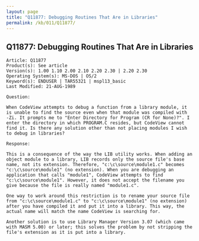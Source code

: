 ```yaml
---
layout: page
title: "Q11877: Debugging Routines That Are in Libraries"
permalink: /kb/011/Q11877/
---
```


## Q11877: Debugging Routines That Are in Libraries

	Article: Q11877
	Product(s): See article
	Version(s): 1.00 1.10 2.00 2.10 2.20 2.30 | 2.20 2.30
	Operating System(s): MS-DOS | OS/2
	Keyword(s): ENDUSER | TAR55321 | mspl13_basic
	Last Modified: 21-AUG-1989
	
	Question:
	
	When CodeView attempts to debug a function from a library module, it
	is unable to find the source even when that module was compiled with
	-Zi. It prompts me to "Enter Directory for Program (CR for None)?". I
	enter the directory in which PROGRAM.C resides, but CodeView cannot
	find it. Is there any solution other than not placing modules I wish
	to debug in libraries?
	
	Response:
	
	This is a consequence of the way the LIB utility works. When adding an
	object module to a library, LIB records only the source file's base
	name, not its extension. Therefore, "c:\c\source\module1.c" becomes
	"c:\c\source\module1" (no extension). When you are debugging an
	application that calls "module1", CodeView attempts to find
	"c:\c\source\module1". However, it does not accept the filename you
	give because the file is really named "module1.c".
	
	One way to work around this restriction is to rename your source file
	from "c:\c\source\module1.c" to "c:\c\source\module1" (no extension)
	after you have compiled it and put it into a library. This way, the
	actual name will match the name CodeView is searching for.
	
	Another solution is to use Library Manager Version 3.07 (which came
	with MASM 5.00) or later; this solves the problem by not stripping the
	file's extension as it is put into a library.
